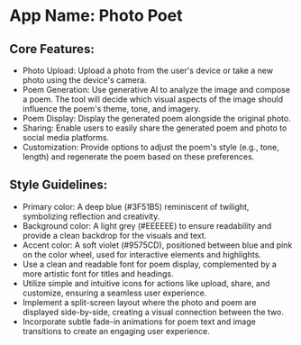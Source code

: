 # **App Name**: Photo Poet

## Core Features:

- Photo Upload: Upload a photo from the user's device or take a new photo using the device's camera.
- Poem Generation: Use generative AI to analyze the image and compose a poem. The tool will decide which visual aspects of the image should influence the poem's theme, tone, and imagery.
- Poem Display: Display the generated poem alongside the original photo.
- Sharing: Enable users to easily share the generated poem and photo to social media platforms.
- Customization: Provide options to adjust the poem's style (e.g., tone, length) and regenerate the poem based on these preferences.

## Style Guidelines:

- Primary color: A deep blue (#3F51B5) reminiscent of twilight, symbolizing reflection and creativity.
- Background color: A light grey (#EEEEEE) to ensure readability and provide a clean backdrop for the visuals and text.
- Accent color: A soft violet (#9575CD), positioned between blue and pink on the color wheel, used for interactive elements and highlights.
- Use a clean and readable font for poem display, complemented by a more artistic font for titles and headings.
- Utilize simple and intuitive icons for actions like upload, share, and customize, ensuring a seamless user experience.
- Implement a split-screen layout where the photo and poem are displayed side-by-side, creating a visual connection between the two.
- Incorporate subtle fade-in animations for poem text and image transitions to create an engaging user experience.